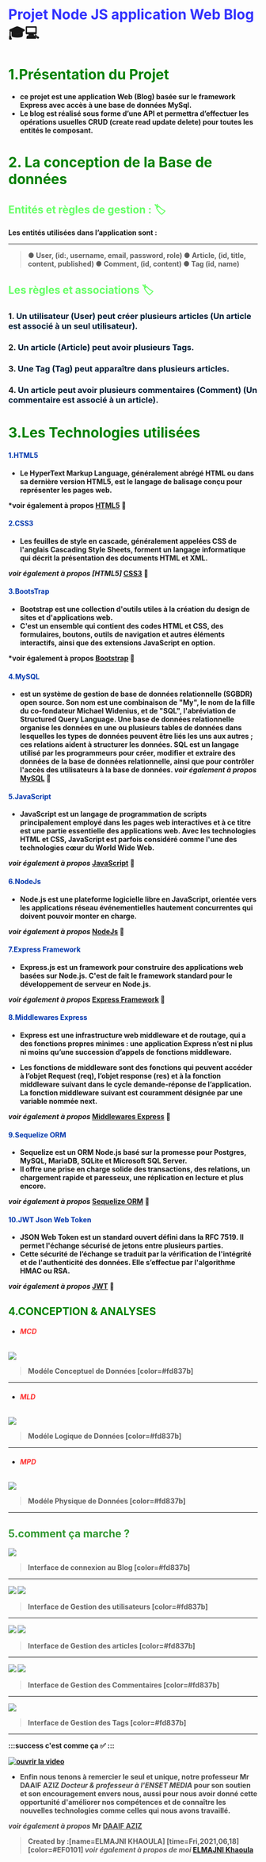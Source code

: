 
# <strong style="color:blue; opacity: 0.80">Projet Node JS application Web Blog</strong>:mortar_board::computer: 
# <span style="color:green "> 1.Présentation du Projet</span>
 * <strong style="color:dark">ce projet est une application Web (Blog) basée sur le framework Express avec accès à une base de données MySql.
* <strong style="color:dark">Le blog est réalisé sous forme d’une API et permettra d’effectuer les opérations usuelles CRUD (create read update delete) pour toutes les entités le composant.
# <span style="color:green "> 2. La conception de la Base de données</span>
## <span style="color:#66ff66"> Entités et règles de gestion : :label:</span>
Les entités utilisées dans l’application sont : 
* * * 
>●	User, (id:, username, email, password, role) 
●	Article, (id, title, content, published)
●	Comment, (id, content)
●	Tag (id, name)


## <span style="color:#66ff66"> Les règles et associations :label: </span>
### 1. <span style="color:#001a33">Un utilisateur (User) peut créer plusieurs articles (Un article est associé à un seul utilisateur).</span>
### 2. <span style="color:#001a33"> Un article (Article) peut avoir plusieurs Tags.</span>
### 3. <span style="color:#001a33"> Une Tag (Tag) peut apparaître dans plusieurs articles.</span>
### 4. <span style="color:#001a33"> Un article peut avoir plusieurs commentaires (Comment) (Un commentaire est associé à un article).</span>

# <span style="color:green">3.Les Technologies utilisées</span>
 #### <span style="color:#0036ad"> 1.HTML5</span>
 * <strong style="color:dark">Le HyperText Markup Language, généralement abrégé HTML ou dans sa dernière version HTML5, est le langage de balisage conçu pour représenter les pages web.

*voir également à propos [HTML5](https://developer.mozilla.org/fr/docs/Web/HTML) :link: 

 #### <span style="color:#0036ad"> 2.CSS3</span>
 * <strong style="color:dark">Les feuilles de style en cascade, généralement appelées CSS de l'anglais Cascading Style Sheets, forment un langage informatique qui décrit la présentation des documents HTML et XML.

*voir également à propos [HTML5]* [CSS3](https://devdocs.io/css/) :link: 

 #### <span style="color:#0036ad"> 3.BootsTrap</span>
 * <strong style="color:dark">Bootstrap est une collection d'outils utiles à la création du design de sites et d'applications web. 
* <strong style="color:dark">C'est un ensemble qui contient des codes HTML et CSS, des formulaires, boutons, outils de navigation et autres éléments interactifs, ainsi que des extensions JavaScript en option.

*voir également à propos [Bootstrap](https://getbootstrap.com/) :link: 

#### <span style="color:#0036ad"> 4.MySQL</span>
 * <strong style="color:dark">est un système de gestion de base de données relationnelle (SGBDR) open source. Son nom est une combinaison de "My", le nom de la fille du co-fondateur Michael Widenius, et de "SQL", l'abréviation de Structured Query Language. Une base de données relationnelle organise les données en une ou plusieurs tables de données dans lesquelles les types de données peuvent être liés les uns aux autres ; ces relations aident à structurer les données. SQL est un langage utilisé par les programmeurs pour créer, modifier et extraire des données de la base de données relationnelle, ainsi que pour contrôler l'accès des utilisateurs à la base de données.
*voir également à propos* [MySQL](https://devdocs.io/css/) :link: 

#### <span style="color:#0036ad"> 5.JavaScript</span>
 * <strong style="color:dark">JavaScript est un langage de programmation de scripts principalement employé dans les pages web interactives et à ce titre est une partie essentielle des applications web. Avec les technologies HTML et CSS, JavaScript est parfois considéré comme l'une des technologies cœur du World Wide Web.
 
*voir également à propos* [JavaScript](https://developer.mozilla.org/fr/docs/Web/JavaScript) :link: 

#### <span style="color:#0036ad"> 6.NodeJs</span>
 * <strong style="color:dark">Node.js est une plateforme logicielle libre en JavaScript, orientée vers les applications réseau événementielles hautement concurrentes qui doivent pouvoir monter en charge.
 
*voir également à propos* [NodeJs](https://nodejs.org/en/) :link: 

 #### <span style="color:#0036ad"> 7.Express Framework</span>
 * <strong style="color:dark">Express.js est un framework pour construire des applications web basées sur Node.js. 
C'est de fait le framework standard pour le développement de serveur en Node.js.

*voir également à propos* [Express Framework](https://expressjs.com/fr/) :link: 

#### <span style="color:#0036ad"> 8.Middlewares Express</span>
 * <strong style="color:dark">Express est une infrastructure web middleware et de routage, qui a des fonctions propres minimes : une application Express n’est ni plus ni moins qu’une succession d’appels de fonctions middleware.

 * <strong style="color:dark">Les fonctions de middleware sont des fonctions qui peuvent accéder à l’objet Request (req), l’objet response (res) et à la fonction middleware suivant dans le cycle demande-réponse de l’application. La fonction middleware suivant est couramment désignée par une variable nommée next.

*voir également à propos* [Middlewares Express](https://expressjs.com/fr/guide/using-middleware.html) :link: 

#### <span style="color:#0036ad"> 9.Sequelize ORM </span>
 * <strong style="color:dark">Sequelize est un ORM Node.js basé sur la promesse pour Postgres, MySQL, MariaDB, SQLite et Microsoft SQL Server. 
 * <strong style="color:dark">Il offre une prise en charge solide des transactions, des relations, un chargement rapide et paresseux, une réplication en lecture et plus encore.
 
*voir également à propos* [Sequelize ORM](https://sequelize.org/) :link: 

#### <span style="color:#0036ad"> 10.JWT Json Web Token</span>
 * <strong style="color:dark">JSON Web Token est un standard ouvert défini dans la RFC 7519. Il permet l'échange sécurisé de jetons entre plusieurs parties. 
* <strong style="color:dark">Cette sécurité de l’échange se traduit par la vérification de l'intégrité et de l'authenticité des données. Elle s’effectue par l'algorithme HMAC ou RSA.
 
*voir également à propos* [JWT](https://jwt.io/) :link: 


 ## <span style="color:green ">4.CONCEPTION & ANALYSES</span>
 * ###### <strong style="color:red; opacity: 0.80">MCD</strong>

 ![](https://i.imgur.com/PdaD9El.png)


 > Modéle Conceptuel de Données [color=#fd837b]
  ---
  
   * ###### <strong style="color:red; opacity: 0.80">MLD</strong>

 ![](https://i.imgur.com/P6H3cuP.png)


 > Modéle Logique de Données [color=#fd837b]
  ---

 * ###### <strong style="color:red; opacity: 0.80">MPD</strong>

![](https://i.imgur.com/rhQN76q.png)

 > Modéle Physique de Données [color=#fd837b]
  ---

 ## <strong style="color: green; opacity: 0.80" >5.comment ça marche ?</strong>
 
![](https://i.imgur.com/0aXiQ0q.png)
 > Interface de connexion au Blog [color=#fd837b]
  ---
  
![](https://i.imgur.com/7waTiKr.png)
![](https://i.imgur.com/mrYaj5p.png)
 > Interface de Gestion des utilisateurs [color=#fd837b]
  ---
  
![](https://i.imgur.com/KHdGKcs.png)
![](https://i.imgur.com/0OEwobk.png)
 > Interface de Gestion des articles [color=#fd837b]
  ---
  
![](https://i.imgur.com/zfQfFcg.png)
![](https://i.imgur.com/y7pmeLQ.png)

 > Interface de Gestion des Commentaires [color=#fd837b]
  ---
![](https://i.imgur.com/ym1TnRm.png)
 > Interface de Gestion des Tags [color=#fd837b]
  ---
 
:::success
c'est comme ça :white_check_mark: 
:::



[![ouvrir la video](https://i.imgur.com/Asdav1s.png)](https://www.youtube.com/watch?v=xysftajl79A)


* <strong style="color: dark ; opacity: 0.80">Enfin nous tenons à remercier le seul et unique, notre professeur Mr DAAIF AZIZ *Docteur & professeur à l'ENSET MEDIA* pour son soutien et son encouragement envers nous, aussi pour nous avoir donné cette opportunité d'améliorer nos compétences et de connaître les nouvelles technologies comme celles qui nous avons travaillé.

*voir également à propos* Mr [DAAIF AZIZ](https://www.linkedin.com/in/aziz-daaif-5a6ab090/?originalSubdomain=ma)
</strong>

> Created by :[name=ELMAJNI KHAOULA]
[time=Fri,2021,06,18][color=#EF0101]
>*voir également à propos de moi* [ELMAJNI Khaoula](https://www.linkedin.com/in/khaoula-elmajni/)